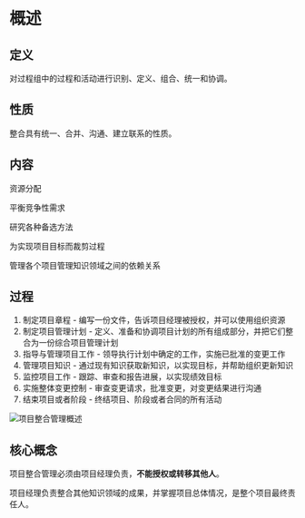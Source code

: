 # 概述

## 定义

对过程组中的过程和活动进行识别、定义、组合、统一和协调。

## 性质

整合具有统一、合并、沟通、建立联系的性质。

## 内容

资源分配

平衡竞争性需求

研究各种备选方法

为实现项目目标而裁剪过程

管理各个项目管理知识领域之间的依赖关系

## 过程

1. 制定项目章程 - 编写一份文件，告诉项目经理被授权，并可以使用组织资源
2. 制定项目管理计划 - 定义、准备和协调项目计划的所有组成部分，并把它们整合为一份综合项目管理计划
3. 指导与管理项目工作 - 领导执行计划中确定的工作，实施已批准的变更工作
4. 管理项目知识 - 通过现有知识获取新知识，以实现目标，并帮助组织更新知识
5. 监控项目工作 - 跟踪、审查和报告进展，以实现绩效目标
6. 实施整体变更控制 - 审查变更请求，批准变更，对变更结果进行沟通
7. 结束项目或者阶段 - 终结项目、阶段或者合同的所有活动

![项目整合管理概述](image\项目整合管理概述.bmp)

## 核心概念

项目整合管理必须由项目经理负责，**不能授权或转移其他人**。

项目经理负责整合其他知识领域的成果，并掌握项目总体情况，是整个项目最终责任人。

